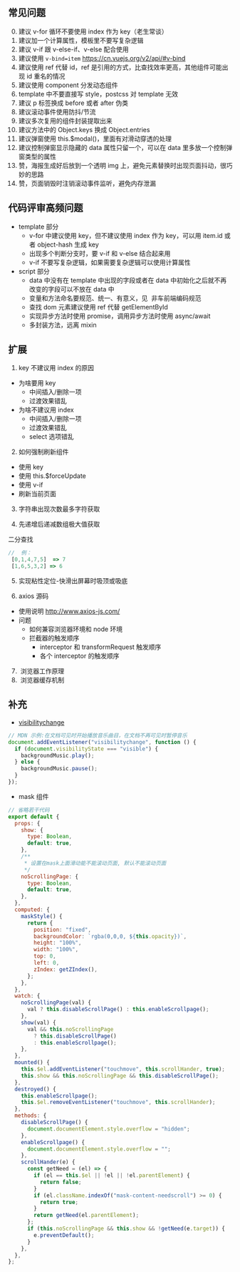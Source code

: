 ## 常见问题

0. 建议 v-for 循环不要使用 index 作为 key（老生常谈）
1. 建议加一个计算属性，模板里不要写复杂逻辑
2. 建议 v-if 跟 v-else-if、v-else 配合使用
3. 建议使用 `v-bind=item` https://cn.vuejs.org/v2/api/#v-bind
4. 建议使用 ref 代替 id，ref 是引用的方式，比查找效率更高，其他组件可能出现 id 重名的情况
5. 建议使用 component 分发动态组件
6. template 中不要直接写 style，postcss 对 template 无效
7. 建议 p 标签换成 before 或者 after 伪类
8. 建议滚动事件使用防抖/节流
9. 建议多次复用的组件封装提取出来
10. 建议方法中的 Object.keys 换成 Object.entries
11. 建议弹窗使用 this.$modal()，里面有对滑动穿透的处理
12. 建议控制弹窗显示隐藏的 data 属性只留一个，可以在 data 里多放一个控制弹窗类型的属性
13. 赞，海报生成好后放到一个透明 img 上，避免元素替换时出现页面抖动，很巧妙的思路
14. 赞，页面销毁时注销滚动事件监听，避免内存泄漏

## 代码评审高频问题

- template 部分
  - v-for 中建议使用 key，但不建议使用 index 作为 key，可以用 item.id 或者 object-hash 生成 key
  - 出现多个判断分支时，要 v-if 和 v-else 结合起来用
  - v-if 不要写复杂逻辑，如果需要复杂逻辑可以使用计算属性
- script 部分
  - data 中没有在 template 中出现的字段或者在 data 中初始化之后就不再改变的字段可以不放在 data 中
  - 变量和方法命名要规范、统一、有意义，见 ​ 非车前端编码规范 ​
  - 查找 dom 元素建议使用 ref 代替 getElementById
  - 实现异步方法时使用 promise，调用异步方法时使用 async/await
  - 多封装方法，远离 mixin

## 扩展

1.  key 不建议用 index 的原因

- 为啥要用 key
  - 中间插入/删除一项
  - 过渡效果错乱
- 为啥不建议用 index
  - 中间插入/删除一项
  - 过渡效果错乱
  - select 选项错乱

2. 如何强制刷新组件

- 使用 key
- 使用 this.$forceUpdate
- 使用 v-if
- 刷新当前页面

3. 字符串出现次数最多字符获取

4. 先递增后递减数组极大值获取

二分查找

```js
//  例：
 [0,1,4,7,5]  => 7
 [1,6,5,3,2] => 6
```

5. 实现粘性定位-快滑出屏幕时吸顶或吸底

6. axios 源码

- 使用说明 http://www.axios-js.com/
- 问题
  - 如何兼容浏览器环境和 node 环境
  - 拦截器的触发顺序
    - interceptor 和 transformRequest 触发顺序
    - 各个 interceptor 的触发顺序

7. ​ 浏览器工作原理 ​
8. ​ 浏览器缓存机制 ​

## 补充

- [visibilitychange](https://developer.mozilla.org/zh-CN/docs/Web/API/Document/visibilitychange_event)

```js
// MDN 示例:在文档可见时开始播放音乐曲目，在文档不再可见时暂停音乐
document.addEventListener("visibilitychange", function () {
  if (document.visibilityState === "visible") {
    backgroundMusic.play();
  } else {
    backgroundMusic.pause();
  }
});
```

- mask 组件

```js
// 省略若干代码
export default {
  props: {
    show: {
      type: Boolean,
      default: true,
    },
    /**
     * 设置在mask上面滑动能不能滚动页面, 默认不能滚动页面
     */
    noScrollingPage: {
      type: Boolean,
      default: true,
    },
  },
  computed: {
    maskStyle() {
      return {
        position: "fixed",
        backgroundColor: `rgba(0,0,0, ${this.opacity})`,
        height: "100%",
        width: "100%",
        top: 0,
        left: 0,
        zIndex: getZIndex(),
      };
    },
  },
  watch: {
    noScrollingPage(val) {
      val ? this.disableScrollPage() : this.enableScrollpage();
    },
    show(val) {
      val && this.noScrollingPage
        ? this.disableScrollPage()
        : this.enableScrollpage();
    },
  },
  mounted() {
    this.$el.addEventListener("touchmove", this.scrollHander, true);
    this.show && this.noScrollingPage && this.disableScrollPage();
  },
  destroyed() {
    this.enableScrollpage();
    this.$el.removeEventListener("touchmove", this.scrollHander);
  },
  methods: {
    disableScrollPage() {
      document.documentElement.style.overflow = "hidden";
    },
    enableScrollpage() {
      document.documentElement.style.overflow = "";
    },
    scrollHander(e) {
      const getNeed = (el) => {
        if (el == this.$el || !el || !el.parentElement) {
          return false;
        }
        if (el.className.indexOf("mask-content-needscroll") >= 0) {
          return true;
        }
        return getNeed(el.parentElement);
      };
      if (this.noScrollingPage && this.show && !getNeed(e.target)) {
        e.preventDefault();
      }
    },
  },
};
```

